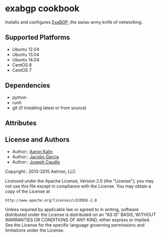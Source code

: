 # exabgp cookbook

Installs and configures [ExaBGP](https://github.com/Exa-Networks/exabgp), the swiss-army knife of networking.

## Supported Platforms

* Ubuntu 12.04
* Ubuntu 13.04
* Ubuntu 14.04
* CentOS 6
* CentOS 7

## Dependencies

* python
* runit
* git (if installing latest or from source)

## Attributes

## License and Authors

* Author:: [Aaron Kalin](https://github.com/martinisoft)
* Author:: [Jacobo Garcia](https://github.com/therobot)
* Author:: [Joseph Caudle](https://github.com/jcaudle)

Copyright:: 2013-2015 Aetrion, LLC

Licensed under the Apache License, Version 2.0 (the "License");
you may not use this file except in compliance with the License.
You may obtain a copy of the License at

    http://www.apache.org/licenses/LICENSE-2.0

Unless required by applicable law or agreed to in writing, software
distributed under the License is distributed on an "AS IS" BASIS,
WITHOUT WARRANTIES OR CONDITIONS OF ANY KIND, either express or implied.
See the License for the specific language governing permissions and
limitations under the License.
